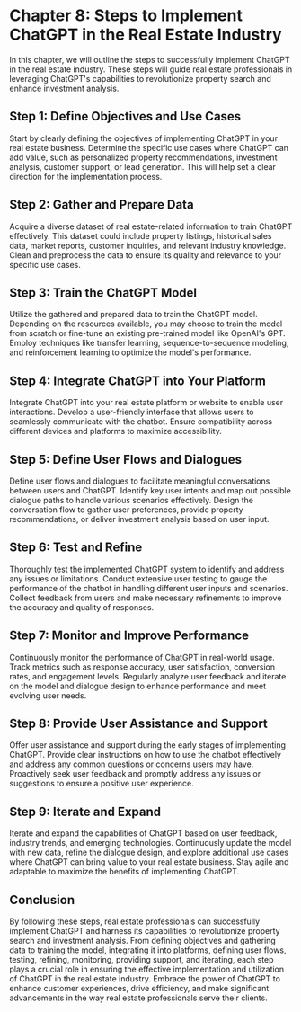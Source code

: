 Chapter 8: Steps to Implement ChatGPT in the Real Estate Industry
=================================================================

In this chapter, we will outline the steps to successfully implement ChatGPT in the real estate industry. These steps will guide real estate professionals in leveraging ChatGPT's capabilities to revolutionize property search and enhance investment analysis.

Step 1: Define Objectives and Use Cases
---------------------------------------

Start by clearly defining the objectives of implementing ChatGPT in your real estate business. Determine the specific use cases where ChatGPT can add value, such as personalized property recommendations, investment analysis, customer support, or lead generation. This will help set a clear direction for the implementation process.

Step 2: Gather and Prepare Data
-------------------------------

Acquire a diverse dataset of real estate-related information to train ChatGPT effectively. This dataset could include property listings, historical sales data, market reports, customer inquiries, and relevant industry knowledge. Clean and preprocess the data to ensure its quality and relevance to your specific use cases.

Step 3: Train the ChatGPT Model
-------------------------------

Utilize the gathered and prepared data to train the ChatGPT model. Depending on the resources available, you may choose to train the model from scratch or fine-tune an existing pre-trained model like OpenAI's GPT. Employ techniques like transfer learning, sequence-to-sequence modeling, and reinforcement learning to optimize the model's performance.

Step 4: Integrate ChatGPT into Your Platform
--------------------------------------------

Integrate ChatGPT into your real estate platform or website to enable user interactions. Develop a user-friendly interface that allows users to seamlessly communicate with the chatbot. Ensure compatibility across different devices and platforms to maximize accessibility.

Step 5: Define User Flows and Dialogues
---------------------------------------

Define user flows and dialogues to facilitate meaningful conversations between users and ChatGPT. Identify key user intents and map out possible dialogue paths to handle various scenarios effectively. Design the conversation flow to gather user preferences, provide property recommendations, or deliver investment analysis based on user input.

Step 6: Test and Refine
-----------------------

Thoroughly test the implemented ChatGPT system to identify and address any issues or limitations. Conduct extensive user testing to gauge the performance of the chatbot in handling different user inputs and scenarios. Collect feedback from users and make necessary refinements to improve the accuracy and quality of responses.

Step 7: Monitor and Improve Performance
---------------------------------------

Continuously monitor the performance of ChatGPT in real-world usage. Track metrics such as response accuracy, user satisfaction, conversion rates, and engagement levels. Regularly analyze user feedback and iterate on the model and dialogue design to enhance performance and meet evolving user needs.

Step 8: Provide User Assistance and Support
-------------------------------------------

Offer user assistance and support during the early stages of implementing ChatGPT. Provide clear instructions on how to use the chatbot effectively and address any common questions or concerns users may have. Proactively seek user feedback and promptly address any issues or suggestions to ensure a positive user experience.

Step 9: Iterate and Expand
--------------------------

Iterate and expand the capabilities of ChatGPT based on user feedback, industry trends, and emerging technologies. Continuously update the model with new data, refine the dialogue design, and explore additional use cases where ChatGPT can bring value to your real estate business. Stay agile and adaptable to maximize the benefits of implementing ChatGPT.

Conclusion
----------

By following these steps, real estate professionals can successfully implement ChatGPT and harness its capabilities to revolutionize property search and investment analysis. From defining objectives and gathering data to training the model, integrating it into platforms, defining user flows, testing, refining, monitoring, providing support, and iterating, each step plays a crucial role in ensuring the effective implementation and utilization of ChatGPT in the real estate industry. Embrace the power of ChatGPT to enhance customer experiences, drive efficiency, and make significant advancements in the way real estate professionals serve their clients.
